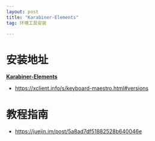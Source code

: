 ```yaml
---
layout: post
title: "Karabiner-Elements"
tag: 环境工具安装

---
```


# 安装地址

**[Karabiner-Elements](https://github.com/pqrs-org/Karabiner-Elements)**

- <https://xclient.info/s/keyboard-maestro.html#versions>

# **教程指南**

- <https://juejin.im/post/5a8ad7df51882528b640046e>